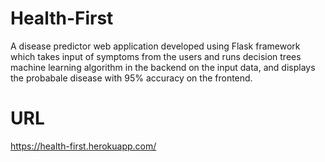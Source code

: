 # Health-First
A disease predictor web application developed using Flask framework which takes input of symptoms from the users and runs decision trees machine learning algorithm in the backend on the input data, and displays the probabale disease with 95% accuracy on the frontend.

# URL
https://health-first.herokuapp.com/

